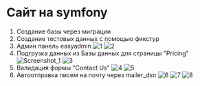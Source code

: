 # Сайт на symfony
  1. Создание базы через миграции
  2. Создание тестовых данных с помощью фикстур
  3. Админ панель easyadmin
     ![1](https://github.com/kikhint/symfony_site/assets/38086177/bd553bea-da8e-4e59-b8c7-7c19b9e3c4ce)
     ![2](https://github.com/kikhint/symfony_site/assets/38086177/dbe391f1-506c-49a9-ac87-dab390a7c892)
  4. Подгрузка данных из Базы данных для страницы "Pricing"
     ![Screenshot_1](https://github.com/kikhint/symfony_site/assets/38086177/804183bc-7911-4178-9ae7-06e37b0a962e)
     ![3](https://github.com/kikhint/symfony_site/assets/38086177/cb97a9db-c657-4942-9d06-44a90b77d97f)
  6. Валидация формы "Contact Us"
     ![4](https://github.com/kikhint/symfony_site/assets/38086177/d0141c40-918f-4b6e-9f72-741c40a2b013)
     ![5](https://github.com/kikhint/symfony_site/assets/38086177/e9618146-2329-4a72-baba-4932769196b9)
  7. Автоотправка писем на почту через mailer_dsn
     ![6](https://github.com/kikhint/symfony_site/assets/38086177/57e39e1e-da1c-441d-a185-0e254e8aef58)
     ![7](https://github.com/kikhint/symfony_site/assets/38086177/c8dd7190-cb84-4187-99f2-8f7dffad08fe)
     ![8](https://github.com/kikhint/symfony_site/assets/38086177/f7c29acd-93b6-42e2-b9e1-e1b00b2d18e7)




     



